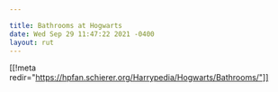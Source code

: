 ```yaml
---

title: Bathrooms at Hogwarts
date: Wed Sep 29 11:47:22 2021 -0400
layout: rut
---
```


[[!meta redir="https://hpfan.schierer.org/Harrypedia/Hogwarts/Bathrooms/"]]
